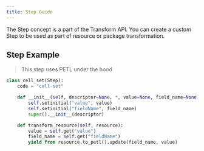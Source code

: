 ```yaml
---
title: Step Guide
---
```


The Step concept is a part of the Transform API. You can create a custom Step to be used as part of resource or package transformation.

## Step Example

> This step uses PETL under the hood

```python title="Python"
class cell_set(Step):
    code = "cell-set"

    def __init__(self, descriptor=None, *, value=None, field_name=None):
        self.setinitial("value", value)
        self.setinitial("fieldName", field_name)
        super().__init__(descriptor)

    def transform_resource(self, resource):
        value = self.get("value")
        field_name = self.get("fieldName")
        yield from resource.to_petl().update(field_name, value)
```
